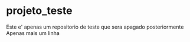 # projeto_teste
Este e' apenas um repositorio de teste que sera apagado posteriormente
Apenas mais um linha
